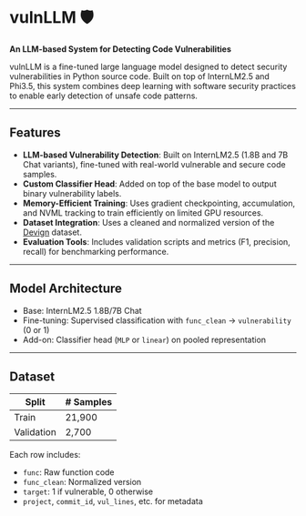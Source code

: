 # vulnLLM 🛡
**An LLM-based System for Detecting Code Vulnerabilities**

vulnLLM is a fine-tuned large language model designed to detect security vulnerabilities in Python source code. Built on top of InternLM2.5 and Phi3.5, this system combines deep learning with software security practices to enable early detection of unsafe code patterns.

---

## Features

- **LLM-based Vulnerability Detection**: Built on InternLM2.5 (1.8B and 7B Chat variants), fine-tuned with real-world vulnerable and secure code samples.
- **Custom Classifier Head**: Added on top of the base model to output binary vulnerability labels.
- **Memory-Efficient Training**: Uses gradient checkpointing, accumulation, and NVML tracking to train efficiently on limited GPU resources.
- **Dataset Integration**: Uses a cleaned and normalized version of the [Devign](https://huggingface.co/datasets/DetectVul/devign) dataset.
- **Evaluation Tools**: Includes validation scripts and metrics (F1, precision, recall) for benchmarking performance.

---

## Model Architecture

- Base: InternLM2.5 1.8B/7B Chat
- Fine-tuning: Supervised classification with `func_clean` → `vulnerability` (0 or 1)
- Add-on: Classifier head (`MLP` or `linear`) on pooled representation

---

## Dataset

| Split        | # Samples |
|--------------|-----------|
| Train        | 21,900    |
| Validation   | 2,700     |

Each row includes:
- `func`: Raw function code
- `func_clean`: Normalized version
- `target`: 1 if vulnerable, 0 otherwise
- `project`, `commit_id`, `vul_lines`, etc. for metadata
